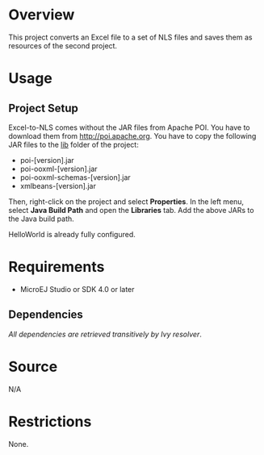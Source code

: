 # Overview
This project converts an Excel file to a set of NLS files and saves them as resources of the second project.

# Usage
## Project Setup
Excel-to-NLS comes without the JAR files from Apache POI. You have to download them from http://poi.apache.org. You have to copy the following JAR files to the [lib](/Excel-to-NLS/lib) folder of the project:
- poi-[version].jar
- poi-ooxml-[version].jar
- poi-ooxml-schemas-[version].jar
- xmlbeans-[version].jar

Then, right-click on the project and select **Properties**. In the left menu, select **Java Build Path** and open the **Libraries** tab. Add the above JARs to the Java build path.

HelloWorld is already fully configured.

# Requirements
* MicroEJ Studio or SDK 4.0 or later

## Dependencies
_All dependencies are retrieved transitively by Ivy resolver_.

# Source
N/A

# Restrictions
None.

